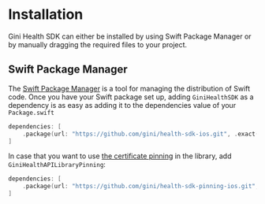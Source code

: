 Installation
=============================

Gini Health SDK can either be installed by using Swift Package Manager or by manually dragging the required files to your project.

## Swift Package Manager

The [Swift Package Manager](https://swift.org/package-manager/)  is a tool for managing the distribution of Swift code.
Once you have your Swift package set up, adding `GiniHealthSDK` as a dependency is as easy as adding it to the dependencies value of your `Package.swift`

```swift
dependencies: [
    .package(url: "https://github.com/gini/health-sdk-ios.git", .exact("4.0.0"))
]
```

In case that you want to use [the certificate pinning](https://www.ssl.com/blogs/what-is-certificate-pinning/#:~:text=Certificate%20pinning%20is%20a%20security,(Transport%20Layer%20Security)%20protocols.) in the library, add `GiniHealthAPILibraryPinning`:
```swift
dependencies: [
    .package(url: "https://github.com/gini/health-sdk-pinning-ios.git", .exact("4.0.0"))
]
```

